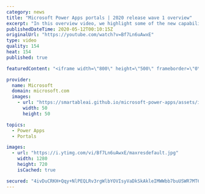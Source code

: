 ```yaml
---
category: news
title: "Microsoft Power Apps portals | 2020 release wave 1 overview"
excerpt: "In this overview video, we highlight some of the new capabilities included in the latest update to Microsoft Power Apps portals.     Here are the capabilities covered:   •    Power BI integration, so you can quickly add Power BI reports, tables, and dashboards to your portals without coding.  •    Themes"
publishedDateTime: 2020-05-12T00:10:15Z
originalUrl: "https://youtube.com/watch?v=Bf7Ln6uAwxE"
type: video
quality: 154
heat: 154
published: true

featuredContent: "<iframe width=\"800\" height=\"500\" frameborder=\"0\" src=\"https://www.youtube.com/embed/Bf7Ln6uAwxE\" allow=\"accelerometer; autoplay; encrypted-media; gyroscope; picture-in-picture\" allowfullscreen></iframe>"

provider:
  name: Microsoft
  domain: microsoft.com
  images:
    - url: "https://smartableai.github.io/microsoft-power-apps/assets/images/organizations/microsoft.com-50x50.jpg"
      width: 50
      height: 50

topics:
  - Power Apps
  - Portals

images:
  - url: "https://i.ytimg.com/vi/Bf7Ln6uAwxE/maxresdefault.jpg"
    width: 1280
    height: 720
    isCached: true

secured: "4ivDuCRKH+Qqy+NlPEQLRv3rgWlbYOVIsyVaDkSkAkleIMWWbb7buUSWR7MT6OhrTnaeMZlxjXmvyVLT20X/aSMgVyl6/heq6NwY2AQr4ni+s86t8/zp8GjWRjS//YkMs7ba290XgZP8/sXBt7bj+UWqOyyWUiR5JjTZfTKacafmX1yoW3kj0TvmQHLjKghDcPiPfEoIcDfDzFqV1ibEFW39IIJ3ZM8/B45/CImKcKrzKpnxtMU6VSyQ7y7kepwD9sDY54cf47d+QioK2Y7Qy7wFRH6kdhCI4sRgLQ/zfiLu1fEMXfuwQt8wzsKoANGiUpWUPcAWYjSl+uuq0q/izpVHkwic56qn76zkbaa6z4nvLXdasuqwce25KztyYekaRJ2aUIV7NWH6EzA5RKC96493swr2qj7t8/dNsO+2b2lTlr+LMWtrwnvtXD1SOo4b;YAqIoUPwSYbc3zt6Nriaqw=="
---
```


